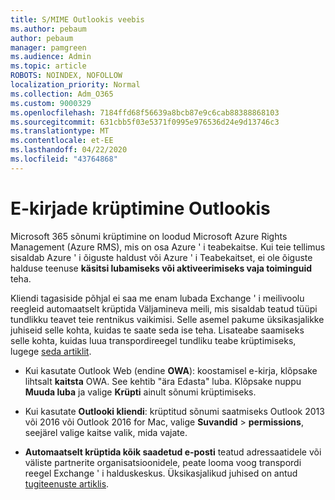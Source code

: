 ```yaml
---
title: S/MIME Outlookis veebis
ms.author: pebaum
author: pebaum
manager: pamgreen
ms.audience: Admin
ms.topic: article
ROBOTS: NOINDEX, NOFOLLOW
localization_priority: Normal
ms.collection: Adm_O365
ms.custom: 9000329
ms.openlocfilehash: 7184ffd68f56639a8bcb87e9c6cab88388868103
ms.sourcegitcommit: 631cbb5f03e5371f0995e976536d24e9d13746c3
ms.translationtype: MT
ms.contentlocale: et-EE
ms.lasthandoff: 04/22/2020
ms.locfileid: "43764868"
---
```

# <a name="encrypt-email-messages-in-outlook"></a>E-kirjade krüptimine Outlookis

Microsoft 365 sõnumi krüptimine on loodud Microsoft Azure Rights Management (Azure RMS), mis on osa Azure ' i teabekaitse. Kui teie tellimus sisaldab Azure ' i õiguste haldust või Azure ' i Teabekaitset, ei ole õiguste halduse teenuse **käsitsi lubamiseks või aktiveerimiseks vaja toiminguid** teha.

Kliendi tagasiside põhjal ei saa me enam lubada Exchange ' i meilivoolu reegleid automaatselt krüptida Väljamineva meili, mis sisaldab teatud tüüpi tundlikku teavet teie rentnikus vaikimisi. Selle asemel pakume üksikasjalikke juhiseid selle kohta, kuidas te saate seda ise teha. Lisateabe saamiseks selle kohta, kuidas luua transpordireegel tundliku teabe krüptimiseks, lugege [seda artiklit](https://aka.ms/OmeEtr).

- Kui kasutate Outlook Web (endine **OWA**): koostamisel e-kirja, klõpsake lihtsalt **kaitsta** OWA. See kehtib "ära Edasta" luba. Klõpsake nuppu **Muuda luba** ja valige **Krüpti** ainult sõnumi krüptimiseks.

- Kui kasutate **Outlooki kliendi**: krüptitud sõnumi saatmiseks Outlook 2013 või 2016 või Outlook 2016 for Mac, valige **Suvandid** > **permissions**, seejärel valige kaitse valik, mida vajate.

- **Automaatselt krüptida kõik saadetud e-posti** teatud adressaatidele või väliste partnerite organisatsioonidele, peate looma voog transpordi reegel Exchange ' i halduskeskus. Üksikasjalikud juhised on antud [tugiteenuste artiklis](https://docs.microsoft.com/office365/securitycompliance/define-mail-flow-rules-to-encrypt-email#create-a-mail-flow-rule-to-encrypt-email-messages-with-the-new-ome-capabilities).

